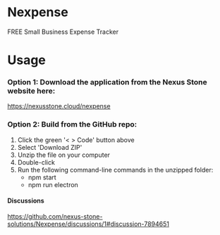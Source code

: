 # Nexpense
FREE Small Business Expense Tracker

# Usage
### Option 1: Download the application from the Nexus Stone website here:
https://nexusstone.cloud/nexpense

### Option 2: Build from the GitHub repo:
1. Click the green '< > Code' button above
2. Select 'Download ZIP'
3. Unzip the file on your computer
4. Double-click
5. Run the following command-line commands in the unzipped folder:
   - npm start
   - npm run electron

#### Discussions
https://github.com/nexus-stone-solutions/Nexpense/discussions/1#discussion-7894651
